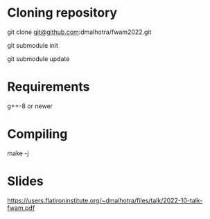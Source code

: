 # Cloning repository

git clone git@github.com:dmalhotra/fwam2022.git

git submodule init

git submodule update

# Requirements

g++-8 or newer

# Compiling

make -j

# Slides

https://users.flatironinstitute.org/~dmalhotra/files/talk/2022-10-talk-fwam.pdf
